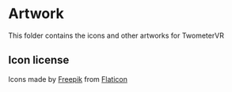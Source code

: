 # Artwork
This folder contains the icons and other artworks for TwometerVR

## Icon license
Icons made by [Freepik](https://www.flaticon.com/de/autoren/freepik) from [Flaticon](https://www.flaticon.com/de/)
